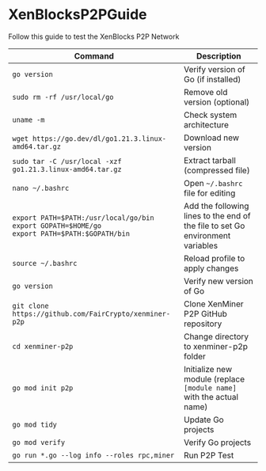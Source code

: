 # XenBlocksP2PGuide
Follow this guide to test the XenBlocks P2P Network 

| Command | Description |
|---------|-------------|
| `go version` | Verify version of Go (if installed) |
| `sudo rm -rf /usr/local/go` | Remove old version (optional) |
| `uname -m` | Check system architecture |
| `wget https://go.dev/dl/go1.21.3.linux-amd64.tar.gz` | Download new version |
| `sudo tar -C /usr/local -xzf go1.21.3.linux-amd64.tar.gz` | Extract tarball (compressed file) |
| `nano ~/.bashrc` | Open `~/.bashrc` file for editing |
|  `export PATH=$PATH:/usr/local/go/bin` <br> `export GOPATH=$HOME/go` <br> `export PATH=$PATH:$GOPATH/bin` | Add the following lines to the end of the file to set Go environment variables  |
| `source ~/.bashrc` | Reload profile to apply changes |
| `go version` | Verify new version of Go |
| `git clone https://github.com/FairCrypto/xenminer-p2p` | Clone XenMiner P2P GitHub repository |
| `cd xenminer-p2p` | Change directory to xenminer-p2p folder |
| `go mod init p2p` | Initialize new module (replace `[module name]` with the actual name) |
| `go mod tidy` | Update Go projects |
| `go mod verify` | Verify Go projects |
| `go run *.go --log info --roles rpc,miner` | Run P2P Test |
